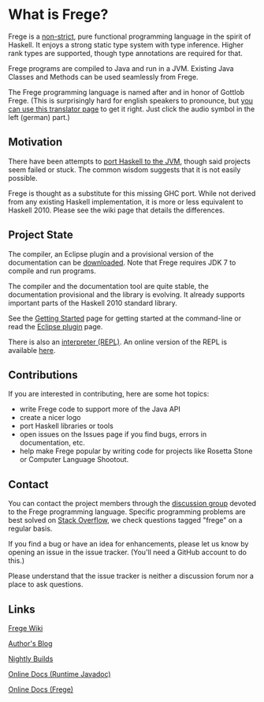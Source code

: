 What is Frege?
==============

Frege is a [non-strict](http://en.wikipedia.org/wiki/Non-strict_programming_language), 
pure functional programming language in the spirit of Haskell. 
It enjoys a strong static type system with type inference. 
Higher rank types are supported, though type annotations are required for that.

Frege programs are compiled to Java and run in a JVM. Existing Java Classes and Methods can be used seamlessly from Frege.

The Frege programming language is named after and in honor of Gottlob Frege. (This is surprisingly hard for english speakers to pronounce, but [you can use this translator page](http://translate.google.de/#de/en/Frege) to get it right. Just click the audio symbol in the left (german) part.)

Motivation
----------

There have been attempts to [port Haskell to the JVM](http://www.haskell.org/haskellwiki/GHC/FAQ#Why_isn.27t_GHC_available_for_.NET_or_on_the_JVM.3F), though said projects seem failed or stuck. The common wisdom suggests that it is not easily possible.

Frege is thought as a substitute for this missing GHC port. While not derived from any existing Haskell implementation, it is more or less equivalent to Haskell 2010. Please see the wiki page that details the differences.

Project State
-------------

The compiler, an Eclipse plugin and a provisional version of the documentation can be [downloaded](http://code.google.com/p/frege/downloads/list). 
Note that Frege requires JDK 7 to compile and run programs.

The compiler and the documentation tool are quite stable, the documentation provisional and the library is evolving. 
It already supports important parts of the Haskell 2010 standard library.

See the [Getting Started](https://github.com/Frege/frege/wiki/Getting-Started) page for 
getting started at the command-line or read the [Eclipse plugin](https://github.com/Frege/eclipse-plugin) page.

There is also an [interpreter (REPL)](https://github.com/Frege/frege-repl). 
An online version of the REPL is available [here](http://try.frege-lang.org/).

Contributions
-------------

If you are interested in contributing, here are some hot topics:

* write Frege code to support more of the Java API
* create a nicer logo
* port Haskell libraries or tools
* open issues on the Issues page if you find bugs, errors in documentation, etc.
* help make Frege popular by writing code for projects like Rosetta Stone or Computer Language Shootout.

Contact
-------

You can contact the project members through the
[discussion group](http://groups.google.com/group/frege-programming-language)
devoted to the Frege programming language.
Specific programming problems are best solved on
[Stack Overflow](http://stackoverflow.com/questions/tagged/frege),
we check questions tagged "frege" on a regular basis.

If you find a bug or have an idea for enhancements, please let us know by opening an issue in the issue tracker.
(You'll need a GitHub account to do this.)

Please understand that the issue tracker is neither a discussion forum nor a place to ask questions.

Links
----

[Frege Wiki](https://github.com/Frege/frege/wiki/_pages)

[Author's Blog](http://fregepl.blogspot.com/)

[Nightly Builds](http://jenkins.jamestastic.com/job/frege/)

[Online Docs (Runtime Javadoc)](http://jamestastic.com/frege-doc/)

[Online Docs (Frege)](http://jamestastic.com/frege-doc/frege/)
